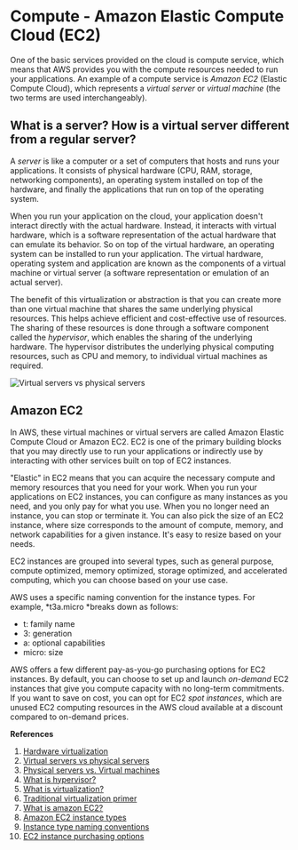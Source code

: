 # Compute - Amazon Elastic Compute Cloud (EC2)

One of the basic services provided on the cloud is compute service, which means that AWS provides you with the compute resources needed to run your applications. An example of a compute service is *Amazon EC2* (Elastic Compute Cloud), which represents a *virtual server* or *virtual machine* (the two terms are used interchangeably).

## What is a server? How is a virtual server different from a regular server?

A *server* is like a computer or a set of computers that hosts and runs your applications. It consists of physical hardware (CPU, RAM, storage, networking components), an operating system installed on top of the hardware, and finally the applications that run on top of the operating system.

When you run your application on the cloud, your application doesn't interact directly with the actual hardware. Instead, it interacts with virtual hardware, which is a software representation of the actual hardware that can emulate its behavior. So on top of the virtual hardware, an operating system can be installed to run your application. The virtual hardware, operating system and application are known as the components of a virtual machine or virtual server (a software representation or emulation of an actual server).

The benefit of this virtualization or abstraction is that you can create more than one virtual machine that shares the same underlying physical resources. This helps achieve efficient and cost-effective use of resources. The sharing of these resources is done through a software component called the *hypervisor*, which enables the sharing of the underlying hardware. The hypervisor distributes the underlying physical computing resources, such as CPU and memory, to individual virtual machines as required.

![Virtual servers vs physical servers](https://i.imgur.com/Y4cdQntGQ5iIWiLbfiV__w_7de59c9fc12042f395222b1eec4664f1_cukB8I-WMmbU-jyWDHr-gqCkoK-YxN3I2w__vLo0Z9YyfJ2CkO75czHNjRSCUdZoqCjERYDtwozU4paXZX8NdBLFuOkuJT_JIASPcz5MR622XUOb5BxQcuxlWIj6NpnPfL5JS2P5GmcVN0P0UpY9jl8)

## Amazon EC2

In AWS, these virtual machines or virtual servers are called Amazon Elastic Compute Cloud or Amazon EC2. EC2 is one of the primary building blocks that you may directly use to run your applications or indirectly use by interacting with other services built on top of EC2 instances.

"Elastic" in EC2 means that you can acquire the necessary compute and memory resources that you need for your work. When you run your applications on EC2 instances, you can configure as many instances as you need, and you only pay for what you use. When you no longer need an instance, you can stop or terminate it. You can also pick the size of an EC2 instance, where size corresponds to the amount of compute, memory, and network capabilities for a given instance. It's easy to resize based on your needs.

EC2 instances are grouped into several types, such as general purpose, compute optimized, memory optimized, storage optimized, and accelerated computing, which you can choose based on your use case.

AWS uses a specific naming convention for the instance types. For example, *t3a.micro *breaks down as follows:
* t: family name
* 3: generation
* a: optional capabilities
* micro: size

AWS offers a few different pay-as-you-go purchasing options for EC2 instances. By default, you can choose to set up and launch *on-demand* EC2 instances that give you compute capacity with no long-term commitments. If you want to save on cost, you can opt for EC2 *spot instances*, which are unused EC2 computing resources in the AWS cloud available at a discount compared to on-demand prices.

**References**
1. [Hardware virtualization](https://en.wikipedia.org/wiki/Hardware_virtualization)
2. [Virtual servers vs physical servers](https://www.vmware.com/topics/glossary/content/virtual-server.html)
3. [Physical servers vs. Virtual machines](https://www.geeksforgeeks.org/difference-between-physical-servers-and-virtual-machines/)
4. [What is hypervisor?](https://www.vmware.com/topics/glossary/content/hypervisor.html)
5. [What is virtualization?](https://www.vmware.com/topics/glossary/content/virtualization.html)
6. [Traditional virtualization primer](https://www.vmware.com/topics/glossary/content/virtual-machine.html)
7. [What is amazon EC2?](https://aws.amazon.com/ec2/)
8. [Amazon EC2 instance types](https://aws.amazon.com/ec2/instance-types/)
9. [Instance type naming conventions](https://docs.aws.amazon.com/AWSEC2/latest/UserGuide/instance-types.html#instance-type-names)
10. [EC2 instance purchasing options](https://aws.amazon.com/ec2/pricing/on-demand/)
